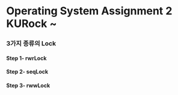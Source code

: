 # Operating System Assignment 2 KURock ~


### 3가지 종류의 Lock


#### Step 1- rwrLock 
#### Step 2- seqLock 
#### Step 3- rwwLock 

